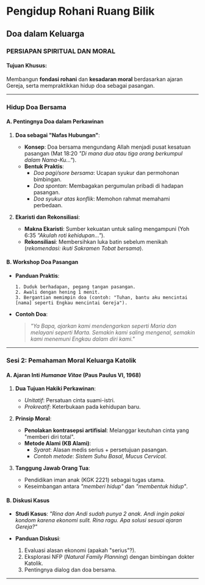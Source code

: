 # Pengidup Rohani Ruang Bilik
## Doa dalam Keluarga

### **PERSIAPAN SPIRITUAL DAN MORAL**
#### **Tujuan Khusus**:
Membangun **fondasi rohani** dan **kesadaran moral** berdasarkan ajaran Gereja, serta mempraktikkan hidup doa sebagai pasangan.

---

### **Hidup Doa Bersama**
#### **A. Pentingnya Doa dalam Perkawinan**
1. **Doa sebagai "Nafas Hubungan"**:
   - **Konsep**: Doa bersama mengundang Allah menjadi pusat kesatuan pasangan (Mat 18:20 *"Di mana dua atau tiga orang berkumpul dalam Nama-Ku..."*).
   - **Bentuk Praktis**:
     - *Doa pagi/sore bersama*: Ucapan syukur dan permohonan bimbingan.
     - *Doa spontan*: Membagakan pergumulan pribadi di hadapan pasangan.
     - *Doa syukur atas konflik*: Memohon rahmat memahami perbedaan.

2. **Ekaristi dan Rekonsiliasi**:
   - **Makna Ekaristi**: Sumber kekuatan untuk saling mengampuni (Yoh 6:35 *"Akulah roti kehidupan..."*).
   - **Rekonsiliasi**: Membersihkan luka batin sebelum menikah (*rekomendasi: ikuti Sakramen Tobat bersama*).

#### **B. Workshop Doa Pasangan**
- **Panduan Praktis**:
  ```text
  1. Duduk berhadapan, pegang tangan pasangan.
  2. Awali dengan hening 1 menit.
  3. Bergantian memimpin doa (contoh: "Tuhan, bantu aku mencintai [nama] seperti Engkau mencintai Gereja").
  ```
- **Contoh Doa**:
  > *"Ya Bapa, ajarkan kami mendengarkan seperti Maria dan melayani seperti Marta. Semakin kami saling mengenal, semakin kami menemuni Engkau dalam diri kami."*

---

### **Sesi 2: Pemahaman Moral Keluarga Katolik**
#### **A. Ajaran Inti *Humanae Vitae* (Paus Paulus VI, 1968)**
1. **Dua Tujuan Hakiki Perkawinan**:
   - *Unitatif*: Persatuan cinta suami-istri.
   - *Prokreatif*: Keterbukaan pada kehidupan baru.

2. **Prinsip Moral**:
   - **Penolakan kontrasepsi artifisial**: Melanggar keutuhan cinta yang "memberi diri total".
   - **Metode Alami (KB Alami)**:
     - *Syarat*: Alasan medis serius + persetujuan pasangan.
     - *Contoh metode*: *Sistem Suhu Basal*, *Mucus Cervical*.

3. **Tanggung Jawab Orang Tua**:
   - Pendidikan iman anak (KGK 2221) sebagai tugas utama.
   - Keseimbangan antara *"memberi hidup"* dan *"membentuk hidup"*.

#### **B. Diskusi Kasus**
- **Studi Kasus**:
  *"Rina dan Andi sudah punya 2 anak. Andi ingin pakai kondom karena ekonomi sulit. Rina ragu. Apa solusi sesuai ajaran Gereja?"*

- **Panduan Diskusi**:
  1. Evaluasi alasan ekonomi (apakah "serius"?).
  2. Eksplorasi NFP (*Natural Family Planning*) dengan bimbingan dokter Katolik.
  3. Pentingnya dialog dan doa bersama.

---
